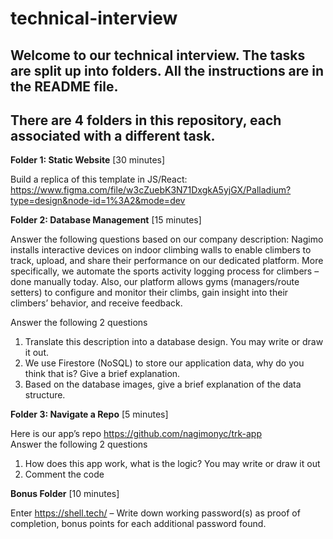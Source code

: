 # technical-interview
Welcome to our technical interview. The tasks are split up into folders. All the instructions are in the README file.
-
There are 4 folders in this repository, each associated with a different task.
-

**Folder 1: Static Website** [30 minutes]

Build a replica of this template in JS/React: https://www.figma.com/file/w3cZuebK3N71DxgkA5yjGX/Palladium?type=design&node-id=1%3A2&mode=dev


**Folder 2: Database Management** [15 minutes]

Answer the following questions based on our company description:
Nagimo installs interactive devices on indoor climbing walls to enable climbers to track, upload, and share their performance on our dedicated platform. More specifically, we automate the sports activity logging process for climbers – done manually today. Also, our platform allows gyms (managers/route setters) to configure and monitor their climbs, gain insight into their climbers’ behavior, and receive feedback.

Answer the following 2 questions

  1. Translate this description into a database design. You may write or draw it out.
  3. We use Firestore (NoSQL) to store our application data, why do you think that is? Give a brief explanation.
  5. Based on the database images, give a brief explanation of the data structure.


**Folder 3: Navigate a Repo** [5 minutes]

Here is our app’s repo https://github.com/nagimonyc/trk-app  
Answer the following 2 questions
  1. How does this app work, what is the logic? You may write or draw it out
  2. Comment the code



**Bonus Folder** [10 minutes]

Enter https://shell.tech/ – Write down working password(s) as proof of completion, bonus points for each additional password found.
